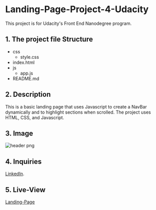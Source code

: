 # Landing-Page-Project-4-Udacity
This project is for Udacity's Front End Nanodegree program. 

## 1. The project file Structure
* css
    * style.css 
* index.html 
* js
    * app.js 
* README.md

## 2. Description

This is a basic landing page that uses Javascript to create a NavBar dynamically and to highlight sections when scrolled. The project uses HTML, CSS, and Javascript.

## 3. Image
![header png](https://user-images.githubusercontent.com/123664349/220438441-2490cc8c-0bf2-4ebc-b797-243c129b62fd.jpg)

## 4. Inquiries
[LinkedIn](https://www.linkedin.com/in/tsion-gebrehiwot-97b1b3218/"LinkedIn").


## 5. Live-View
[Landing-Page]( https://meba21.github.io/Landing-Page-Project-4-Udacity/)







